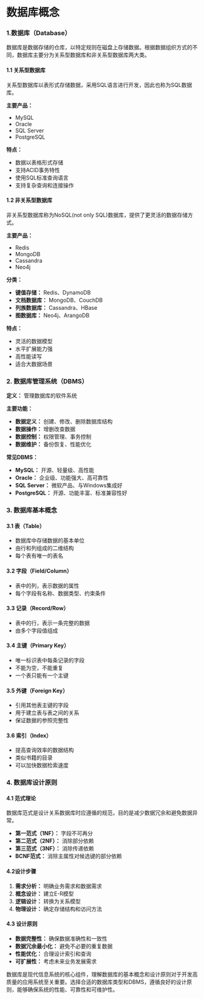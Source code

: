 # 数据库概念

### 1.数据库（Database）

数据库是数据存储的仓库，以特定规则在磁盘上存储数据。根据数据组织方式的不同，数据库主要分为关系型数据库和非关系型数据库两大类。

#### 1.1 关系型数据库

关系型数据库以表形式存储数据，采用SQL语言进行开发，因此也称为SQL数据库。

**主要产品：**

- MySQL
- Oracle
- SQL Server
- PostgreSQL

**特点：**

- 数据以表格形式存储
- 支持ACID事务特性
- 使用SQL标准查询语言
- 支持复杂查询和连接操作

#### 1.2 非关系型数据库

非关系型数据库称为NoSQL(not only SQL)数据库，提供了更灵活的数据存储方式。

**主要产品：**

- Redis
- MongoDB
- Cassandra
- Neo4j

**分类：**

- **键值存储：** Redis、DynamoDB
- **文档数据库：** MongoDB、CouchDB
- **列族数据库：** Cassandra、HBase
- **图数据库：** Neo4j、ArangoDB

**特点：**

- 灵活的数据模型
- 水平扩展能力强
- 高性能读写
- 适合大数据场景

### 2. 数据库管理系统（DBMS）

**定义：** 管理数据库的软件系统

**主要功能：**

- **数据定义：** 创建、修改、删除数据库结构
- **数据操作：** 增删改查数据
- **数据控制：** 权限管理、事务控制
- **数据维护：** 备份恢复、性能优化

**常见DBMS：**

- **MySQL：** 开源、轻量级、高性能
- **Oracle：** 企业级、功能强大、高可靠性
- **SQL Server：** 微软产品、与Windows集成好
- **PostgreSQL：** 开源、功能丰富、标准兼容性好

### 3. 数据库基本概念

#### 3.1 表（Table）

- 数据库中存储数据的基本单位
- 由行和列组成的二维结构
- 每个表有唯一的表名

#### 3.2 字段（Field/Column）

- 表中的列，表示数据的属性
- 每个字段有名称、数据类型、约束条件

#### 3.3 记录（Record/Row）

- 表中的行，表示一条完整的数据
- 由多个字段值组成

#### 3.4 主键（Primary Key）

- 唯一标识表中每条记录的字段
- 不能为空，不能重复
- 一个表只能有一个主键

#### 3.5 外键（Foreign Key）

- 引用其他表主键的字段
- 用于建立表与表之间的关系
- 保证数据的参照完整性

#### 3.6 索引（Index）

- 提高查询效率的数据结构
- 类似书籍的目录
- 可以加快数据检索速度

### 4. 数据库设计原则

#### 4.1 范式理论

数据库范式是设计关系数据库时应遵循的规范，目的是减少数据冗余和避免数据异常。

- **第一范式（1NF）：** 字段不可再分
- **第二范式（2NF）：** 消除部分依赖
- **第三范式（3NF）：** 消除传递依赖
- **BCNF范式：** 消除主属性对候选键的部分依赖

#### 4.2设计步骤

1. **需求分析：** 明确业务需求和数据需求
2. **概念设计：** 建立E-R模型
3. **逻辑设计：** 转换为关系模型
4. **物理设计：** 确定存储结构和访问方法

#### 4.3 设计原则

- **数据完整性：** 确保数据准确性和一致性
- **数据冗余最小化：** 避免不必要的重复数据
- **性能优化：** 合理设计索引和查询
- **可扩展性：** 考虑未来业务发展需求

数据库是现代信息系统的核心组件，理解数据库的基本概念和设计原则对于开发高质量的应用系统至关重要。选择合适的数据库类型和DBMS，遵循良好的设计原则，能够确保系统的性能、可靠性和可维护性。
